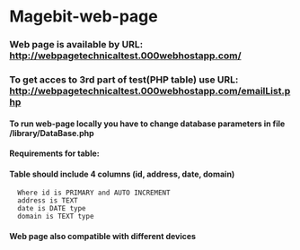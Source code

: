 # Magebit-web-page

### Web page is available by URL: http://webpagetechnicaltest.000webhostapp.com/
### To get acces to 3rd part of test(PHP table) use URL: http://webpagetechnicaltest.000webhostapp.com/emailList.php


#### To run web-page locally you have to change database parameters in file /library/DataBase.php
#### Requirements for table:
#### Table should include 4 columns (id, address, date, domain)
      Where id is PRIMARY and AUTO INCREMENT
      address is TEXT
      date is DATE type
      domain is TEXT type
      
#### Web page also compatible with different devices

